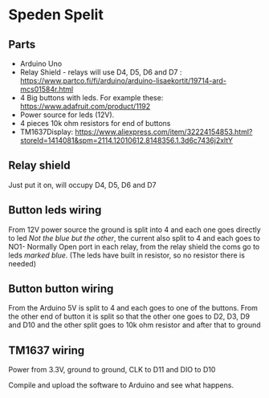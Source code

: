 # Speden Spelit

## Parts
- Arduino Uno
- Relay Shield - relays will use D4, D5, D6 and D7 : https://www.partco.fi/fi/arduino/arduino-lisaekortit/19714-ard-mcs01584r.html
- 4 Big buttons with leds. For example these: https://www.adafruit.com/product/1192
- Power source for leds (12V). 
- 4 pieces 10k ohm resistors for end of buttons
- TM1637Display: https://www.aliexpress.com/item/32224154853.html?storeId=1414081&spm=2114.12010612.8148356.1.3d6c7436j2xltY

## Relay shield
Just put it on, will occupy D4, D5, D6 and D7

## Button leds wiring
From 12V power source the ground is split into 4 and each one goes directly to led *Not the blue but the other*, the current also split to 4 and each goes to NO1- Normally Open port in each relay, from the relay shield the coms go to leds *marked blue*. (The leds have built in resistor, so no resistor there is needed)

## Button button wiring
From the Arduino 5V is split to 4 and each goes to one of the buttons. From the other end of button it is split so that the other one goes to D2, D3, D9 and D10 and the other split goes to 10k ohm resistor and after that to ground

## TM1637 wiring
Power from 3.3V, ground to ground, CLK to D11 and DIO to D10

Compile and upload the software to Arduino and see what happens.
